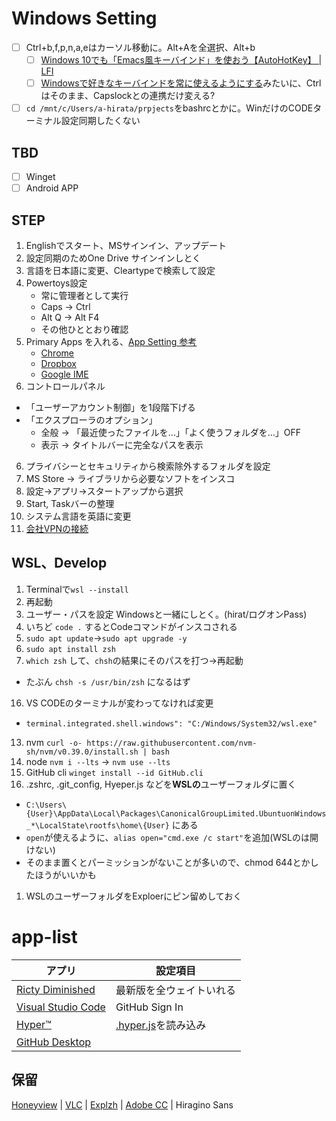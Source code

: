 # Windows Setting
- [ ] Ctrl+b,f,p,n,a,eはカーソル移動に。Alt+Aを全選択、Alt+b
  - [ ] [Windows 10でも「Emacs風キーバインド」を使おう【AutoHotKey】 | LFI](https://linuxfan.info/windows-emacs-keybindings)
  - [ ] [Windowsで好きなキーバインドを常に使えるようにする](https://zenn.dev/fss_bass/articles/40f222effd5ef2)みたいに、Ctrlはそのまま、Capslockとの連携だけ変える?
- [ ] `cd /mnt/c/Users/a-hirata/prpjects`をbashrcとかに。WinだけのCODEターミナル設定同期したくない

## TBD
- [ ] Winget
- [ ] Android APP

## STEP
1. Englishでスタート、MSサインイン、アップデート
2. 設定同期のためOne Drive サインインしとく
7. 言語を日本語に変更、Cleartypeで検索して設定
3. Powertoys設定
    - 常に管理者として実行
    - Caps → Ctrl 
    - Alt Q → Alt F4
    - その他ひととおり確認
4. Primary Apps を入れる、[App Setting 参考](https://github.com/psephopaiktes/dotfiles/blob/master/doc/app-setting.md)
    - [Chrome](https://www.google.co.jp/chrome/browser/desktop/index.html)
    - [Dropbox](https://www.dropbox.com/install)
    - [Google IME](https://www.google.co.jp/ime/)
5. コントロールパネル
  - 「ユーザーアカウント制御」を1段階下げる
  - 「エクスプローラのオプション」
      - 全般 → 「最近使ったファイルを...」「よく使うフォルダを...」OFF
      - 表示 → タイトルバーに完全なパスを表示
6. プライバシーとセキュリティから検索除外するフォルダを設定
7. MS Store → ライブラリから必要なソフトをインスコ
8. 設定→アプリ→スタートアップから選択
9. Start, Taskバーの整理
10. システム言語を英語に変更
14. [会社VPNの接続](https://wiki.unext-info.jp/pages/viewpage.action?pageId=71448379)

## WSL、Develop
1. Terminalで`wsl --install`
5. 再起動
6. ユーザー・パスを設定 Windowsと一緒にしとく。(hirat/ログオンPass)
7. いちど `code .` するとCodeコマンドがインスコされる
8. `sudo apt update`→`sudo apt upgrade -y`
9. `sudo apt install zsh`
10. `which zsh` して、`chsh`の結果にそのパスを打つ→再起動
  - たぶん `chsh -s /usr/bin/zsh` になるはず
16. VS CODEのターミナルが変わってなければ変更
  - `terminal.integrated.shell.windows": "C:/Windows/System32/wsl.exe"`
13. nvm `curl -o- https://raw.githubusercontent.com/nvm-sh/nvm/v0.39.0/install.sh | bash`
14. node `nvm i --lts` → `nvm use --lts`
15. GitHub cli `winget install --id GitHub.cli`
12. .zshrc, .git_config, Hyeper.js などを**WSLの**ユーザーフォルダに置く
  - `C:\Users\{User}\AppData\Local\Packages\CanonicalGroupLimited.UbuntuonWindows_*\LocalState\rootfs\home\{User}` にある
  - `open`が使えるように、`alias open="cmd.exe /c start"`を追加(WSLのは開けない)
  - そのまま置くとパーミッションがないことが多いので、chmod 644とかしたほうがいいかも
1. WSLのユーザーフォルダをExploerにピン留めしておく


# app-list

アプリ | 設定項目
--|--
[Ricty Diminished](https://github.com/edihbrandon/RictyDiminished)  |  最新版を全ウェイトいれる
[Visual Studio Code](https://code.visualstudio.com/) | GitHub Sign In
[Hyper™](https://hyper.is/) | [.hyper.js](https://github.com/psephopaiktes/dotfiles/blob/master/.hyper.js)を読み込み
[GitHub Desktop](https://desktop.github.com/) | 

## 保留
[Honeyview](https://www.bandisoft.com/honeyview/) | 
[VLC](https://www.videolan.org/vlc/index.ja.html) | 
[Explzh](https://www.ponsoftware.com/) | 
[Adobe CC](https://creativecloud.adobe.com/apps) | 
Hiragino Sans
